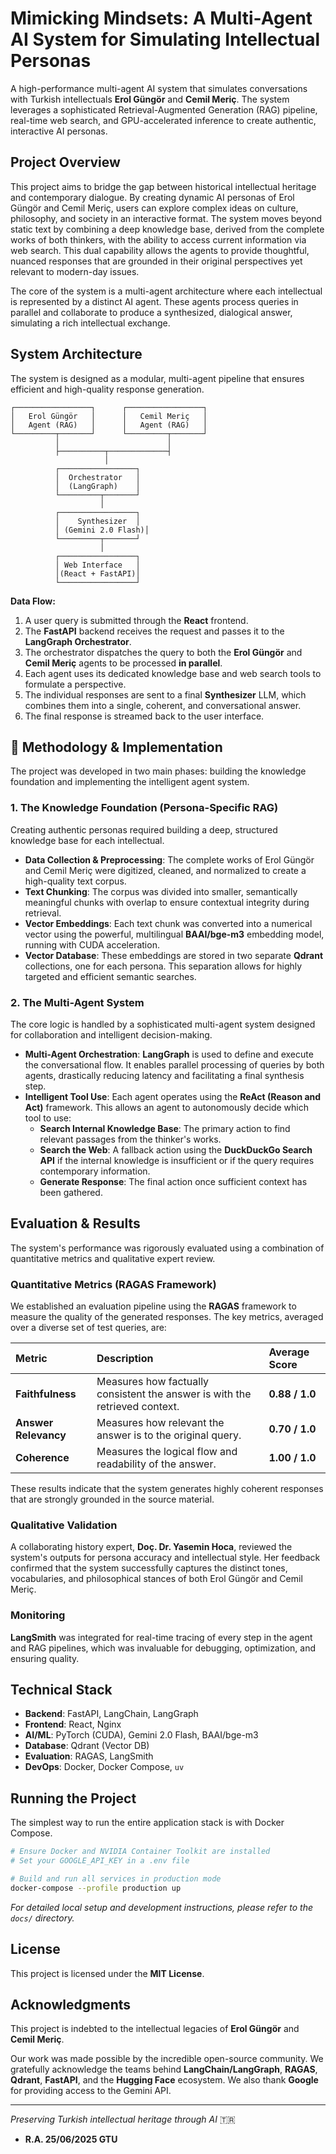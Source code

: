 # Mimicking Mindsets: A Multi-Agent AI System for Simulating Intellectual Personas

A high-performance multi-agent AI system that simulates conversations with Turkish intellectuals **Erol Güngör** and **Cemil Meriç**. The system leverages a sophisticated Retrieval-Augmented Generation (RAG) pipeline, real-time web search, and GPU-accelerated inference to create authentic, interactive AI personas.

## Project Overview

This project aims to bridge the gap between historical intellectual heritage and contemporary dialogue. By creating dynamic AI personas of Erol Güngör and Cemil Meriç, users can explore complex ideas on culture, philosophy, and society in an interactive format. The system moves beyond static text by combining a deep knowledge base, derived from the complete works of both thinkers, with the ability to access current information via web search. This dual capability allows the agents to provide thoughtful, nuanced responses that are grounded in their original perspectives yet relevant to modern-day issues.

The core of the system is a multi-agent architecture where each intellectual is represented by a distinct AI agent. These agents process queries in parallel and collaborate to produce a synthesized, dialogical answer, simulating a rich intellectual exchange.

## System Architecture

The system is designed as a modular, multi-agent pipeline that ensures efficient and high-quality response generation.

```
┌─────────────────┐      ┌─────────────────┐
│   Erol Güngör   │      │   Cemil Meriç   │
│   Agent (RAG)   │      │   Agent (RAG)   │
└─────────┬───────┘      └─────────┬───────┘
          │                        │
          ├──────────┬─────────────┤
                     │
          ┌─────────────────┐
          │  Orchestrator   │
          │  (LangGraph)    │
          └─────────┬───────┘
                    │
          ┌─────────────────┐
          │    Synthesizer  │
          │ (Gemini 2.0 Flash)│
          └─────────┬───────┘
                    │
          ┌─────────────────┐
          │ Web Interface   │
          │(React + FastAPI)│
          └─────────────────┘
```
**Data Flow:**
1.  A user query is submitted through the **React** frontend.
2.  The **FastAPI** backend receives the request and passes it to the **LangGraph Orchestrator**.
3.  The orchestrator dispatches the query to both the **Erol Güngör** and **Cemil Meriç** agents to be processed **in parallel**.
4.  Each agent uses its dedicated knowledge base and web search tools to formulate a perspective.
5.  The individual responses are sent to a final **Synthesizer** LLM, which combines them into a single, coherent, and conversational answer.
6.  The final response is streamed back to the user interface.

## 🔬 Methodology & Implementation

The project was developed in two main phases: building the knowledge foundation and implementing the intelligent agent system.

### 1. The Knowledge Foundation (Persona-Specific RAG)

Creating authentic personas required building a deep, structured knowledge base for each intellectual.

-   **Data Collection & Preprocessing**: The complete works of Erol Güngör and Cemil Meriç were digitized, cleaned, and normalized to create a high-quality text corpus.
-   **Text Chunking**: The corpus was divided into smaller, semantically meaningful chunks with overlap to ensure contextual integrity during retrieval.
-   **Vector Embeddings**: Each text chunk was converted into a numerical vector using the powerful, multilingual **BAAI/bge-m3** embedding model, running with CUDA acceleration.
-   **Vector Database**: These embeddings are stored in two separate **Qdrant** collections, one for each persona. This separation allows for highly targeted and efficient semantic searches.

### 2. The Multi-Agent System

The core logic is handled by a sophisticated multi-agent system designed for collaboration and intelligent decision-making.

-   **Multi-Agent Orchestration**: **LangGraph** is used to define and execute the conversational flow. It enables parallel processing of queries by both agents, drastically reducing latency and facilitating a final synthesis step.
-   **Intelligent Tool Use**: Each agent operates using the **ReAct (Reason and Act)** framework. This allows an agent to autonomously decide which tool to use:
    -   **Search Internal Knowledge Base**: The primary action to find relevant passages from the thinker's works.
    -   **Search the Web**: A fallback action using the **DuckDuckGo Search API** if the internal knowledge is insufficient or if the query requires contemporary information.
    -   **Generate Response**: The final action once sufficient context has been gathered.

## Evaluation & Results

The system's performance was rigorously evaluated using a combination of quantitative metrics and qualitative expert review.

### Quantitative Metrics (RAGAS Framework)

We established an evaluation pipeline using the **RAGAS** framework to measure the quality of the generated responses. The key metrics, averaged over a diverse set of test queries, are:

| Metric | Description | Average Score |
| :--- | :--- | :--- |
| **Faithfulness** | Measures how factually consistent the answer is with the retrieved context. | **0.88 / 1.0** |
| **Answer Relevancy** | Measures how relevant the answer is to the original query. | **0.70 / 1.0** |
| **Coherence** | Measures the logical flow and readability of the answer. | **1.00 / 1.0** |

These results indicate that the system generates highly coherent responses that are strongly grounded in the source material.

### Qualitative Validation

A collaborating history expert, **Doç. Dr. Yasemin Hoca**, reviewed the system's outputs for persona accuracy and intellectual style. Her feedback confirmed that the system successfully captures the distinct tones, vocabularies, and philosophical stances of both Erol Güngör and Cemil Meriç.

### Monitoring

**LangSmith** was integrated for real-time tracing of every step in the agent and RAG pipelines, which was invaluable for debugging, optimization, and ensuring quality.

## Technical Stack

-   **Backend**: FastAPI, LangChain, LangGraph
-   **Frontend**: React, Nginx
-   **AI/ML**: PyTorch (CUDA), Gemini 2.0 Flash, BAAI/bge-m3
-   **Database**: Qdrant (Vector DB)
-   **Evaluation**: RAGAS, LangSmith
-   **DevOps**: Docker, Docker Compose, `uv`

## Running the Project

The simplest way to run the entire application stack is with Docker Compose.

```bash
# Ensure Docker and NVIDIA Container Toolkit are installed
# Set your GOOGLE_API_KEY in a .env file

# Build and run all services in production mode
docker-compose --profile production up
```
*For detailed local setup and development instructions, please refer to the `docs/` directory.*

## License

This project is licensed under the **MIT License**.

## Acknowledgments

This project is indebted to the intellectual legacies of **Erol Güngör** and **Cemil Meriç**.

Our work was made possible by the incredible open-source community. We gratefully acknowledge the teams behind **LangChain/LangGraph**, **RAGAS**, **Qdrant**, **FastAPI**, and the **Hugging Face** ecosystem. We also thank **Google** for providing access to the Gemini API.

---

*Preserving Turkish intellectual heritage through AI* 🇹🇷
- **R.A. 25/06/2025 GTU**
